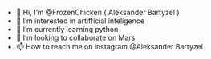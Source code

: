 - 👋 Hi, I’m @FrozenChicken ( Aleksander Bartyzel )
- 👀 I’m interested in artifficial inteligence
- 🌱 I’m currently learning python
- 💞️ I’m looking to collaborate on Mars
- 📫 How to reach me on instagram @Aleksander Bartyzel

<!---
FrozenChicken/FrozenChicken is a ✨ special ✨ repository because its `README.md` (this file) appears on your GitHub profile.
You can click the Preview link to take a look at your changes.
--->
